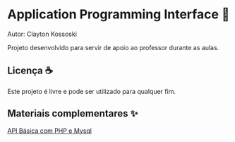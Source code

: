 # Application Programming Interface 📜

Autor: Clayton Kossoski

Projeto desenvolvido para servir de apoio ao professor durante as aulas.

## Licença ☕️

Este projeto é livre e pode ser utilizado para qualquer fim.

## Materiais complementares ✨

[API Básica com PHP e Mysql](https://dev.to/ranierivalenca/api-basica-com-php-e-mysql-via-pdo-para-uma-todo-list-46da)

